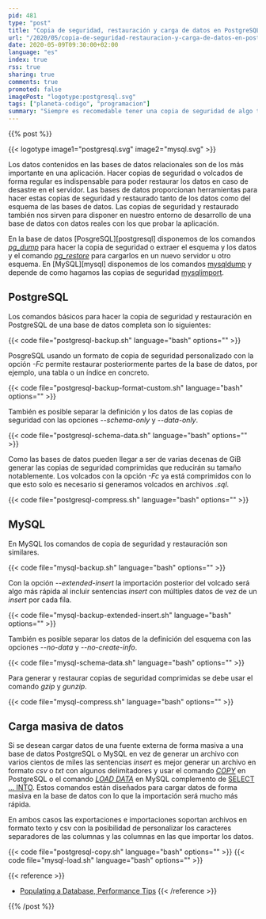 ```yaml
---
pid: 481
type: "post"
title: "Copia de seguridad, restauración y carga de datos en PostgreSQL y MySQL"
url: "/2020/05/copia-de-seguridad-restauracion-y-carga-de-datos-en-postgresql-y-mysql/"
date: 2020-05-09T09:30:00+02:00
language: "es"
index: true
rss: true
sharing: true
comments: true
promoted: false
imagePost: "logotype:postgresql.svg"
tags: ["planeta-codigo", "programacion"]
summary: "Siempre es recomedable tener una copia de seguridad de algo tan importante como suelen ser los datos en una base de datos. Esa copia de seguridad sirve para en caso de desastre restaurar la mayor parte de los datos, también sirven para restaurarlos en otras máquinas diferentes a la principal. Tanto PostgreSQL como MySQL tienen comandos para hacer copias de seguridad y restaurarlas, también tiene opciones para cargar datos de forma masiva de forma rápida y más eficiente que con sentencias SQL."
---
```


{{% post %}}

{{< logotype image1="postgresql.svg" image2="mysql.svg" >}}

Los datos contenidos en las bases de datos relacionales son de los más importante en una aplicación. Hacer copias de seguridad o volcados de forma regular es indispensable para poder restaurar los datos en caso de desastre en el servidor. Las bases de datos proporcionan herramientas para hacer estas copias de seguridad y restaurado tanto de los datos como del esquema de las bases de datos. Las copias de seguridad y restaurado también nos sirven para disponer en nuestro entorno de desarrollo de una base de datos con datos reales con los que probar la aplicación.

En la base de datos [PosgreSQL][postgresql] disponemos de los comandos [_pg\_dump_](https://www.postgresql.org/docs/current/app-pgdump.html) para hacer la copia de seguridad o extraer el esquema y los datos y el comando [_pg\_restore_](https://www.postgresql.org/docs/current/app-pgrestore.html) para cargarlos en un nuevo servidor u otro esquema. En [MySQL][mysql] disponemos de los comandos [mysqldump](https://dev.mysql.com/doc/refman/8.0/en/mysqldump.html) y depende de como hagamos las copias de seguridad [mysqlimport](https://dev.mysql.com/doc/refman/8.0/en/mysqlimport.html).

## PostgreSQL

Los comandos básicos para hacer la copia de seguridad y restauración en PostgreSQL de una base de datos completa son lo siguientes:

{{< code file="postgresql-backup.sh" language="bash" options="" >}}

PosgreSQL usando un formato de copia de seguridad personalizado con la opción _-Fc_ permite restaurar posteriormente partes de la base de datos, por ejemplo, una tabla o un índice en concreto.

{{< code file="postgresql-backup-format-custom.sh" language="bash" options="" >}}

También es posible separar la definición y los datos de las copias de seguridad con las opciones _--schema-only_ y _--data-only_.

{{< code file="postgresql-schema-data.sh" language="bash" options="" >}}

Como las bases de datos pueden llegar a ser de varias decenas de GiB generar las copias de seguridad comprimidas que reducirán su tamaño notablemente. Los volcados con la opción _-Fc_ ya está comprimidos con lo que esto solo es necesario si generamos volcados en archivos _.sql_.

{{< code file="postgresql-compress.sh" language="bash" options="" >}}

## MySQL

En MySQL los comandos de copia de seguridad y restauración son similares.

{{< code file="mysql-backup.sh" language="bash" options="" >}}

Con la opción _--extended-insert_ la importación posterior del volcado será algo más rápida al incluir sentencias _insert_ con múltiples datos de vez de un _insert_ por cada fila.

{{< code file="mysql-backup-extended-insert.sh" language="bash" options="" >}}

También es posible separar los datos de la definición del esquema con las opciones _--no-data_ y _--no-create-info_.

{{< code file="mysql-schema-data.sh" language="bash" options="" >}}

Para generar y restaurar copias de seguridad comprimidas se debe usar el comando _gzip_ y _gunzip_.

{{< code file="mysql-compress.sh" language="bash" options="" >}}

## Carga masiva de datos

Si se desean cargar datos de una fuente externa de forma masiva a una base de datos PostgreSQL o MySQL en vez de generar un archivo con varios cientos de miles las sentencias _insert_ es mejor generar un archivo en formato _csv_ o _txt_ con algunos delimitadores y usar el comando [_COPY_](https://www.postgresql.org/docs/current/sql-copy.html) en PostgreSQL o el comando [_LOAD DATA_](https://dev.mysql.com/doc/refman/8.0/en/load-data.html) en MySQL complemento de [SELECT ... INTO](https://dev.mysql.com/doc/refman/8.0/en/select-into.html). Estos comandos están diseñados para cargar datos de forma masiva en la base de datos con lo que la importación será mucho más rápida.

En ambos casos las exportaciones e importaciones soportan archivos en formato texto y csv con la posibilidad de personalizar los caracteres separadores de las columnas y las columnas en las que importar los datos.

{{< code file="postgresql-copy.sh" language="bash" options="" >}}
{{< code file="mysql-load.sh" language="bash" options="" >}}

{{< reference >}}
* [Populating a Database, Performance Tips](https://www.postgresql.org/docs/current/populate.html)
{{< /reference >}}

{{% /post %}}

